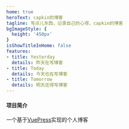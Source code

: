 ```yaml
---
home: true
heroText: capkin的博客
tagline: 写点儿东西，记录自己的心得，capkin的博客
bgImageStyle: {
  height: '450px'
}
isShowTitleInHome: false
features:
- title: Yesterday
  details: 昨天在写博客
- title: Today
  details: 今天也在写博客
- title: Tomorrow
  details: 明天还得写博客
---
```

#### 项目简介

一个基于[VuePress](https://vuepress.vuejs.org/zh/)实现的个人博客
